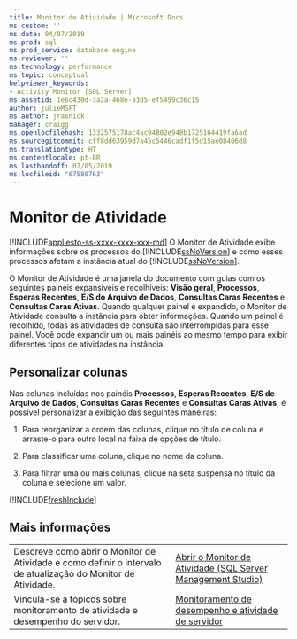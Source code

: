 ```yaml
---
title: Monitor de Atividade | Microsoft Docs
ms.custom: ''
ms.date: 04/07/2019
ms.prod: sql
ms.prod_service: database-engine
ms.reviewer: ''
ms.technology: performance
ms.topic: conceptual
helpviewer_keywords:
- Activity Monitor [SQL Server]
ms.assetid: 1e6c430d-3a2a-468e-a3d5-ef5459c36c15
author: julieMSFT
ms.author: jrasnick
manager: craigg
ms.openlocfilehash: 1332575178ac4ac94802e948b1725164419fa6ad
ms.sourcegitcommit: cff8dd63959d7a45c5446cadf1f5d15ae08406d8
ms.translationtype: HT
ms.contentlocale: pt-BR
ms.lasthandoff: 07/05/2019
ms.locfileid: "67580763"
---
```

# <a name="activity-monitor"></a>Monitor de Atividade
[!INCLUDE[appliesto-ss-xxxx-xxxx-xxx-md](../../includes/appliesto-ss-xxxx-xxxx-xxx-md.md)]
O Monitor de Atividade exibe informações sobre os processos do [!INCLUDE[ssNoVersion](../../includes/ssnoversion-md.md)] e como esses processos afetam a instância atual do [!INCLUDE[ssNoVersion](../../includes/ssnoversion-md.md)].  
  
O Monitor de Atividade é uma janela do documento com guias com os seguintes painéis expansíveis e recolhíveis: **Visão geral**, **Processos**, **Esperas Recentes**, **E/S do Arquivo de Dados**, **Consultas Caras Recentes** e **Consultas Caras Ativas**. Quando qualquer painel é expandido, o Monitor de Atividade consulta a instância para obter informações. Quando um painel é recolhido, todas as atividades de consulta são interrompidas para esse painel. Você pode expandir um ou mais painéis ao mesmo tempo para exibir diferentes tipos de atividades na instância.  
 
## <a name="customize-columns"></a>Personalizar colunas 
Nas colunas incluídas nos painéis **Processos**, **Esperas Recentes**, **E/S de Arquivo de Dados**, **Consultas Caras Recentes** e **Consultas Caras Ativas**, é possível personalizar a exibição das seguintes maneiras:  
  
1.  Para reorganizar a ordem das colunas, clique no título de coluna e arraste-o para outro local na faixa de opções de título.  
  
2.  Para classificar uma coluna, clique no nome da coluna.  
  
3.  Para filtrar uma ou mais colunas, clique na seta suspensa no título da coluna e selecione um valor.  

[!INCLUDE[freshInclude](../../includes/paragraph-content/fresh-note-steps-feedback.md)]

## <a name="more-information"></a>Mais informações  
   
|||  
|-|-|  
|Descreve como abrir o Monitor de Atividade e como definir o intervalo de atualização do Monitor de Atividade.|[Abrir o Monitor de Atividade &#40;SQL Server Management Studio&#41;](../../relational-databases/performance-monitor/open-activity-monitor-sql-server-management-studio.md)|  
|Vincula-se a tópicos sobre monitoramento de atividade e desempenho do servidor.|[Monitoramento de desempenho e atividade de servidor](../../relational-databases/performance/server-performance-and-activity-monitoring.md)|  
  
  
